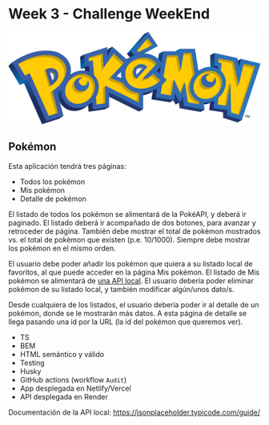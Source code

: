 # Week 3 - Challenge WeekEnd

![Logo Pokémon](./public/assets/pokemon-logo.svg)

## Pokémon

Esta aplicación tendrá tres páginas:

- Todos los pokémon
- Mis pokémon
- Detalle de pokémon

El listado de todos los pokémon se alimentará de la PokéAPI, y deberá ir paginado. El listado deberá ir acompañado de dos botones, para avanzar y retroceder de página. También debe mostrar el total de pokèmon mostrados vs. el total de pokèmon que existen (p.e. 10/1000). Siempre debe mostrar los pokémon en el mismo orden.

El usuario debe poder añadir los pokémon que quiera a su listado local de favoritos, al que puede acceder en la página Mis pokémon. El listado de Mis pokémon se alimentará de [una API local](/week3/challenges/pokeapi). El usuario debería poder eliminar pokémon de su listado local, y también modificar algún/unos dato/s.

Desde cualquiera de los listados, el usuario debería poder ir al detalle de un pokémon, donde se le mostrarán más datos. A esta página de detalle se llega pasando una id por la URL (la id del pokémon que queremos ver).

- TS
- BEM
- HTML semántico y válido
- Testing
- Husky
- GitHub actions (workflow `Audit`)
- App desplegada en Netlify/Vercel
- API desplegada en Render

Documentación de la API local: https://jsonplaceholder.typicode.com/guide/
